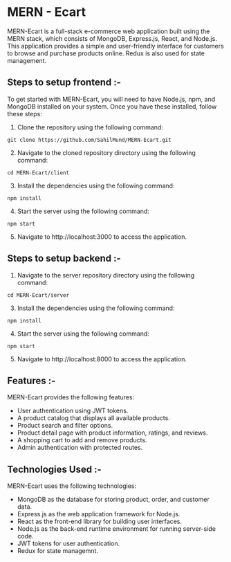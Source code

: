 
# MERN - Ecart

MERN-Ecart is a full-stack e-commerce web application built using the MERN stack, which consists of MongoDB, Express.js, React, and Node.js. This application provides a simple and user-friendly interface for customers to browse and purchase products online. Redux is also used for state management.

## Steps to setup frontend :-
To get started with MERN-Ecart, you will need to have Node.js, npm, and MongoDB installed on your system. Once you have these installed, follow these steps:

1. Clone the repository using the following command:

```
git clone https://github.com/SahilMund/MERN-Ecart.git

```

2. Navigate to the cloned repository directory using the following command:

```
cd MERN-Ecart/client
```

3. Install the dependencies using the following command:
```
npm install
```

4. Start the server using the following command:
```
npm start
```

5. Navigate to http://localhost:3000 to access the application.


## Steps to setup backend :-


1. Navigate to the server repository directory using the following command:

```
cd MERN-Ecart/server
```

3. Install the dependencies using the following command:
```
npm install
```

4. Start the server using the following command:
```
npm start
```

5. Navigate to http://localhost:8000 to access the application.




## Features :-
MERN-Ecart provides the following features:

- User authentication using JWT tokens.
- A product catalog that displays all available products.
- Product search and filter options.
- Product detail page with product information, ratings, and reviews.
- A shopping cart to add and remove products.
- Admin authentication with protected routes.

## Technologies Used :-
MERN-Ecart uses the following technologies:

- MongoDB as the database for storing product, order, and customer data.
- Express.js as the web application framework for Node.js.
- React as the front-end library for building user interfaces.
- Node.js as the back-end runtime environment for running server-side code.
- JWT tokens for user authentication.
- Redux for state managemnt.




